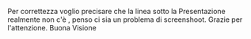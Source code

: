 Per correttezza voglio precisare che la linea sotto la Presentazione realmente non c'è , penso ci sia un problema di screenshoot. Grazie per l'attenzione. Buona Visione
